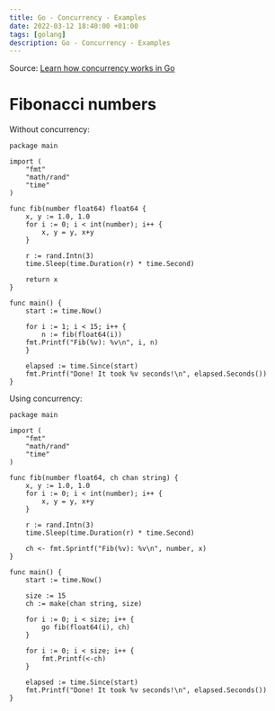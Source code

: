 ```yaml
---
title: Go - Concurrency - Examples
date: 2022-03-12 18:40:00 +01:00
tags: [golang]
description: Go - Concurrency - Examples
---
```


Source: [Learn how concurrency works in Go](https://docs.microsoft.com/en-us/learn/modules/go-concurrency/)

# Fibonacci numbers

Without concurrency:

```golang
package main

import (
    "fmt"
    "math/rand"
    "time"
)

func fib(number float64) float64 {
    x, y := 1.0, 1.0
    for i := 0; i < int(number); i++ {
        x, y = y, x+y
    }

    r := rand.Intn(3)
    time.Sleep(time.Duration(r) * time.Second)

    return x
}

func main() {
    start := time.Now()

    for i := 1; i < 15; i++ {
        n := fib(float64(i))
    fmt.Printf("Fib(%v): %v\n", i, n)
    }

    elapsed := time.Since(start)
    fmt.Printf("Done! It took %v seconds!\n", elapsed.Seconds())
}
```

Using concurrency:

```golang
package main

import (
	"fmt"
	"math/rand"
	"time"
)

func fib(number float64, ch chan string) {
	x, y := 1.0, 1.0
	for i := 0; i < int(number); i++ {
		x, y = y, x+y
	}

	r := rand.Intn(3)
	time.Sleep(time.Duration(r) * time.Second)

	ch <- fmt.Sprintf("Fib(%v): %v\n", number, x)
}

func main() {
	start := time.Now()

	size := 15
	ch := make(chan string, size)

	for i := 0; i < size; i++ {
		go fib(float64(i), ch)
	}

	for i := 0; i < size; i++ {
		fmt.Printf(<-ch)
	}

	elapsed := time.Since(start)
	fmt.Printf("Done! It took %v seconds!\n", elapsed.Seconds())
}
```